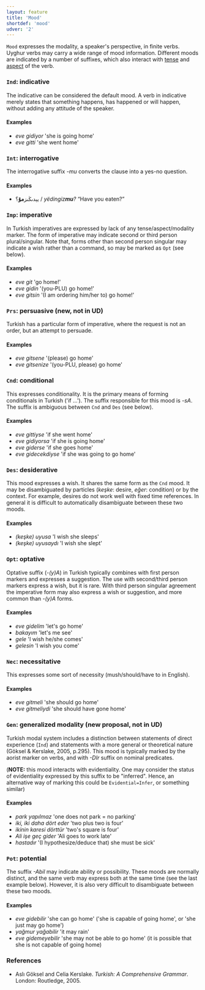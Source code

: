 ```yaml
---
layout: feature
title: 'Mood'
shortdef: 'mood'
udver: '2'
---
```


`Mood` expresses the modality, a speaker's perspective, in finite verbs.
Uyghur verbs may carry a wide range of mood information.
Different moods are indicated by a number of suffixes, which also interact with [tense](Tense) and [aspect](Aspect) of the verb.

### <a name="Ind">`Ind`</a>: indicative

The indicative can be considered the default mood. A verb in indicative merely states that something happens, has happened or will happen, without adding any attitude of the speaker.

#### Examples

* *eve gidiyor* 'she is going home'
* *eve gitti* 'she went home'

### <a name="Int">`Int`</a>: interrogative

The interrogative suffix _-mu_ converts the clause into a yes-no question.

#### Examples

* يېدىڭىز<b>مۇ</b>؟ / _yëdingiz<b>mu</b>?_ “Have you eaten?”

### <a name="Imp">`Imp`</a>: imperative

In Turkish imperatives are expressed by lack of any tense/aspect/modality marker. The form of imperative may indicate second or third person plural/singular. Note that, forms other than second person singular may indicate a wish rather than a command, so may be marked as `Opt` (see below).

#### Examples

* *eve git* 'go home!'
* *eve gidin* '(you-PLU) go home!'
* *eve gitsin* '(I am ordering him/her to) go home!'

### <a name="Prs">`Prs`</a>: persuasive (**new, not in UD**)

Turkish has a particular form of imperative, where the request is not an order, but an attempt to persuade.

#### Examples

* *eve gitsene* '(please) go home'
* *eve gitsenize* '(you-PLU, please) go home'

### <a name="Cnd">`Cnd`</a>: conditional

This expresses conditionality.
It is the primary means of forming conditionals in Turkish ('if ...').
The suffix responsible for this mood is *-sA*.
The suffix is ambiguous between `Cnd` and `Des` (see below).

#### Examples

* *eve gittiyse* 'if she went home'
* *eve gidiyorsa* 'if she is going home'
* *eve giderse* 'if she goes home'
* *eve gidecekdiyse* 'if she was going to go home'

### <a name="Des">`Des`</a>: desiderative

This mood expresses a wish.
It shares the same form as the `Cnd` mood.
It may be disambiguated by particles (*keşke*: desire, *eğer*: condition) or by the context.
For example, desires do not work well with fixed time references.
In general it is difficult to automatically disambiguate between these two moods.

#### Examples

* *(keşke) uyusa* 'I wish she sleeps'
* *(keşke) uyusaydı* 'I wish she slept'

### <a name="Opt">`Opt`</a>: optative

Optative suffix (*-(y)A*) in Turkish typically combines with first person markers and expresses a suggestion.
The use with second/third person markers express a wish, but it is rare.
With third person singular agreement the imperative form may also express a wish or suggestion, and more common than *-(y)A* forms.

#### Examples

* *eve gidelim* 'let's go home'
* *bakayım* 'let's me see'
* *gele* 'I wish he/she comes'
* *gelesin* 'I wish you come'

### <a name="Nec">`Nec`</a>: necessitative

This expresses some sort of necessity (mush/should/have to in English).

#### Examples

* *eve gitmeli* 'she should go home'
* *eve gitmeliydi* 'she should have gone home'

### <a name="Gen">`Gen`</a>: generalized modality (**new proposal, not in UD**)

Turkish modal system includes a distinction between statements of direct experience (`Ind`) and statements with a more general or theoretical nature (Göksel & Kerslake, 2005, p.295).
This mood is typically marked by the aorist marker on verbs, and with *-DIr* suffix on nominal predicates.

(**NOTE:** this mood interacts with evidentiality.  One may consider the status of evidentiality expressed by this suffix to be "inferred". Hence, an alternative way of marking this could be `Evidential=Infer`, or something similar)

#### Examples

* *park yapılmaz* 'one does not park = no parking'
* *iki, iki daha dört eder* 'two plus two is four'
* *ikinin karesi dörttür* 'two's square is four'
* *Ali işe geç gider* 'Ali goes to work late'
* *hastadır* '(I hypothesize/deduce that) she must be sick'

### <a name="Pot">`Pot`</a>: potential

The suffix *-Abil* may indicate ability or possibility.
These moods are normally distinct, and the same verb may express both at the same time (see the last example below).
However, it is also very difficult to disambiguate between these two moods.

#### Examples
* *eve gidebilir* 'she can go home' ('she is capable of going home', or 'she just may go home')
* *yağmur yağabilir* 'it may rain'
* *eve gidemeyebilir* 'she may not be able to go home' (it is possible that she is not capable of going home)

### References
- Aslı Göksel and Celia Kerslake. _Turkish: A Comprehensive Grammar_.
  London: Routledge, 2005.

<!-- Interlanguage links updated Po 11. listopadu 2024, 20:09:48 CET -->
